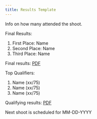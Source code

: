 ```yaml
---
title: Results Template
---
```


Info on how many attended the shoot.

Final Results:
1. First Place: Name
2. Second Place: Name
3. Third Place: Name

Final results: [PDF](({{site.baseurl}}/assets/finals-score-template.pdf))

Top Qualifiers:
1. Name (xx/75)
2. Name (xx/75)
3. Name (xx/75)

Qualifying results: [PDF]({{site.baseurl}}/assets/quali-score-template.pdf)

Next shoot is scheduled for MM-DD-YYYY
